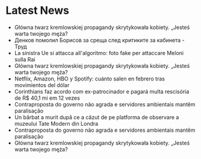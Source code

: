 # Latest News
-  Główna twarz kremlowskiej propagandy skrytykowała kobiety. „Jesteś warta twojego męża?
-  Денков помолил Борисов за среща след критиките за кабинета - Труд
-  La sinistra Ue si attacca all'algoritmo: foto fake per attaccare Meloni sulla Rai
-  Główna twarz kremlowskiej propagandy skrytykowała kobiety. „Jesteś warta twojego męża?
-  Netflix, Amazon, HBO y Spotify: cuánto salen en febrero tras movimientos del dólar
-  Corinthians faz acordo com ex-patrocinador e pagará multa rescisória de R$ 40,1 mi em 12 vezes
-  Contraproposta do governo não agrada e servidores ambientais mantêm paralisação
-  Un bărbat a murit după ce a căzut de pe platforma de observare a muzeului Tate Modern din Londra
-  Contraproposta do governo não agrada e servidores ambientais mantêm paralisação
-  Główna twarz kremlowskiej propagandy skrytykowała kobiety. „Jesteś warta twojego męża?
